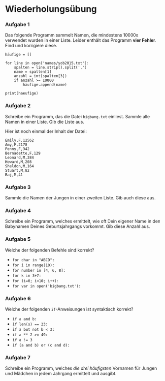 
# Wiederholungsübung

### Aufgabe 1

Das folgende Programm sammelt Namen, die mindestens 10000x verwendet wurden in einer Liste. Leider enthält das Programm **vier Fehler**. Find und korrigiere diese.


    häufige = []

    for line in open('names/yob2015.txt'):
        spalten = line.strip().split(',')
        name = spalten[1]
        anzahl = int(spalten[3])
        if anzahl >= 10000
            häufige.append(name)

    print(haeufige)


### Aufgabe 2

Schreibe ein Programm, das die Datei `bigbang.txt` einliest. Sammle alle Namen in einer Liste. Gib die Liste aus.

Hier ist noch einmal der Inhalt der Datei:

    Emily,F,12562
    Amy,F,2178
    Penny,F,342
    Bernadette,F,129
    Leonard,M,384
    Howard,M,208
    Sheldon,M,164
    Stuart,M,82
    Raj,M,41


### Aufgabe 3

Sammle die Namen der Jungen in einer zweiten Liste. Gib auch diese aus.


### Aufgabe 4

Schreibe ein Programm, welches ermittelt, wie oft Dein eigener Name in den Babynamen Deines Geburtsjahrgangs vorkommt. Gib diese Anzahl aus.


### Aufgabe 5

Welche der folgenden Befehle sind korrekt?

* `for char in "ABCD":`
* `for i in range(10):`
* `for number in [4, 6, 8]:`
* `for k in 3+7:`
* `for (i=0; i<10; i++):`
* `for var in open('bigbang.txt'):`


### Aufgabe 6

Welche der folgenden `if`-Anweisungen ist syntaktisch korrekt?

* `if a and b:`
* `if len(s) == 23:`
* `if a but not b < 3:`
* `if a ** 2 >= 49:`
* `if a != 3`
* `if (a and b) or (c and d):`


### Aufgabe 7

Schreibe ein Programm, welches *die drei häufigsten* Vornamen für Jungen und Mädchen in jedem Jahrgang ermittelt und ausgibt.

